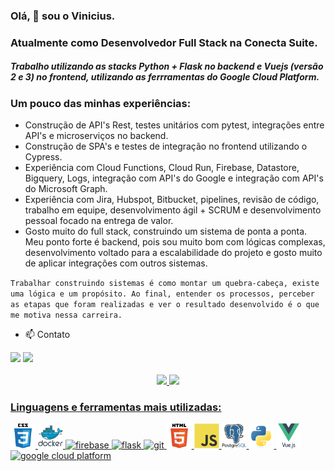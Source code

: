 ### Olá, 👋 sou o Vinicius.
<h3>Atualmente como Desenvolvedor Full Stack na Conecta Suite.</h3>
 
 <h5> Trabalho utilizando as stacks Python + Flask no backend e Vuejs (versão 2 e 3) no frontend, utilizando as ferrramentas do Google Cloud Platform.</h5> 
 
 <h3>Um pouco das minhas experiências:</h3>
 
 - Construção de API's Rest, testes unitários com pytest, integrações entre API's e microserviços no backend.
 - Construção de SPA's e testes de integração no frontend utilizando o Cypress.
 - Experiência com Cloud Functions, Cloud Run, Firebase, Datastore, Bigquery, Logs, integração com API's do Google e integração com API's do Microsoft Graph.
 - Experiência com Jira, Hubspot, Bitbucket, pipelines, revisão de código, trabalho em equipe, desenvolvimento ágil + SCRUM e desenvolvimento pessoal focado na entrega de valor.
 - Gosto muito do full stack, construindo um sistema de ponta a ponta. Meu ponto forte é backend, pois sou muito bom com lógicas complexas, desenvolvimento voltado para a escalabilidade do projeto e gosto muito de aplicar integrações com outros sistemas.

`` Trabalhar construindo sistemas é como montar um quebra-cabeça, existe uma lógica e um propósito. Ao final, entender os processos, perceber as etapas que foram realizadas e ver o resultado desenvolvido é o que me motiva nessa carreira. `` 
- 📫 Contato
<div>
 <a href = "mailto:vinicius-possatto@hotmail.com"><img src="https://img.shields.io/badge/-Gmail-%23333?style=for-the-badge&logo=gmail&logoColor=white" target="_blank"></a>
  <a href="https://www.linkedin.com/in/vinicius-ps" target="_blank"><img src="https://img.shields.io/badge/-LinkedIn-%230077B5?style=for-the-badge&logo=linkedin&logoColor=white" target="_blank"></a> 
 </div>
<div align="center">
<br>
  <a href="https://github.com/ViniciusPosssatto">
  <img height="180em" src="https://github-readme-stats.vercel.app/api?username=ViniciusPosssatto&show_icons=true&theme=dark&include_all_commits=true&count_private=true"/>
  <img height="180em" src="https://github-readme-stats.vercel.app/api/top-langs/?username=ViniciusPosssatto&layout=compact&langs_count=7&theme=dark"/>
</div>

<h3 align="left">Linguagens e ferramentas mais utilizadas:</h3>
<p align="left"> <a href="https://www.w3schools.com/css/" target="_blank" rel="noreferrer"> <img src="https://raw.githubusercontent.com/devicons/devicon/master/icons/css3/css3-original-wordmark.svg" alt="css3" width="40" height="40"/> </a> <a href="https://www.docker.com/" target="_blank" rel="noreferrer"> <img src="https://raw.githubusercontent.com/devicons/devicon/master/icons/docker/docker-original-wordmark.svg" alt="docker" width="40" height="40"/> </a> <a href="https://firebase.google.com/" target="_blank" rel="noreferrer"> <img src="https://www.vectorlogo.zone/logos/firebase/firebase-icon.svg" alt="firebase" width="40" height="40"/> </a> <a href="https://flask.palletsprojects.com/" target="_blank" rel="noreferrer" > <img src="https://github.com/user-attachments/assets/9271b05d-08c6-41eb-b79c-6c66b5ec3349" alt="flask" width="40" height="40"/> </a> <a href="https://git-scm.com/" target="_blank" rel="noreferrer"> <img src="https://www.vectorlogo.zone/logos/git-scm/git-scm-icon.svg" alt="git" width="40" height="40"/> </a> <a href="https://www.w3.org/html/" target="_blank" rel="noreferrer"> <img src="https://raw.githubusercontent.com/devicons/devicon/master/icons/html5/html5-original-wordmark.svg" alt="html5" width="40" height="40"/> </a> <a href="https://developer.mozilla.org/en-US/docs/Web/JavaScript" target="_blank" rel="noreferrer"> <img src="https://raw.githubusercontent.com/devicons/devicon/master/icons/javascript/javascript-original.svg" alt="javascript" width="40" height="40"/> </a> <a href="https://www.postgresql.org" target="_blank" rel="noreferrer"> <img src="https://raw.githubusercontent.com/devicons/devicon/master/icons/postgresql/postgresql-original-wordmark.svg" alt="postgresql" width="40" height="40"/> </a> <a href="https://www.python.org" target="_blank" rel="noreferrer"> <img src="https://raw.githubusercontent.com/devicons/devicon/master/icons/python/python-original.svg" alt="python" width="40" height="40"/> </a> <a href="https://vuejs.org/" target="_blank" rel="noreferrer"> <img src="https://raw.githubusercontent.com/devicons/devicon/master/icons/vuejs/vuejs-original-wordmark.svg" alt="vuejs" width="40" height="40"/> </a> <a href="https://cloud.google.com/" target="_blank" rel="noreferrer"> <img src="https://github.com/user-attachments/assets/76117cc1-020a-4884-a380-d773cd243a36" alt="google cloud platform" width="60" height="40"/> </a></p>

<div> 
  
</div>
